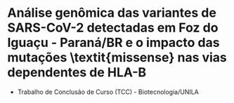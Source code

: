# Análise genômica das variantes de SARS-CoV-2 detectadas em Foz do Iguaçu - Paraná/BR e o impacto das mutações \textit{missense} nas vias dependentes de HLA-B

- Trabalho de Conclusão de Curso (TCC) - Biotecnologia/UNILA
